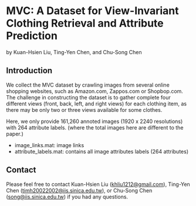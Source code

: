 # MVC: A Dataset for View-Invariant Clothing Retrieval and Attribute Prediction
by Kuan-Hsien Liu, Ting-Yen Chen, and Chu-Song Chen

## Introduction
We collect the MVC dataset by crawling images from several online shopping websites, such as Amazon.com, Zappos.com or Shopbop.com.   
The challenge in constructing the dataset is to gather complete four different views (front, back, left, and right views) for each clothing item, 
as there may be only two or three views available for some clothes.

Here, we only provide 161,260 annoted images (1920 x 2240 resolutions) with 264 attribute labels.
(where the total images here are different to the paper.)

  * image_links.mat: image links
  * attribute_labels.mat: contains all image attributes labels (264 attributes)

## Contact
Please feel free to contact Kuan-Hsien Liu (khliu1212@gmail.com), Ting-Yen Chen (timh20022002@iis.sinica.edu.tw), or Chu-Song Chen (song@iis.sinica.edu.tw) if you had any questions.
